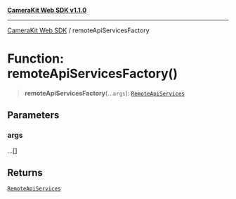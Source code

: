 [**CameraKit Web SDK v1.1.0**](../README.md)

***

[CameraKit Web SDK](../globals.md) / remoteApiServicesFactory

# Function: remoteApiServicesFactory()

> **remoteApiServicesFactory**(...`args`): [`RemoteApiServices`](../type-aliases/RemoteApiServices.md)

## Parameters

### args

...[]

## Returns

[`RemoteApiServices`](../type-aliases/RemoteApiServices.md)
